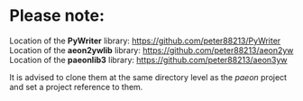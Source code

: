 # Please note:

Location of the  **PyWriter**  library: https://github.com/peter88213/PyWriter
Location of the  **aeon2ywlib**  library: https://github.com/peter88213/aeon2yw
Location of the  **paeonlib3**  library: https://github.com/peter88213/aeon3yw

It is advised to clone them at the same directory level as the  *paeon*  project and set a project reference to them. 